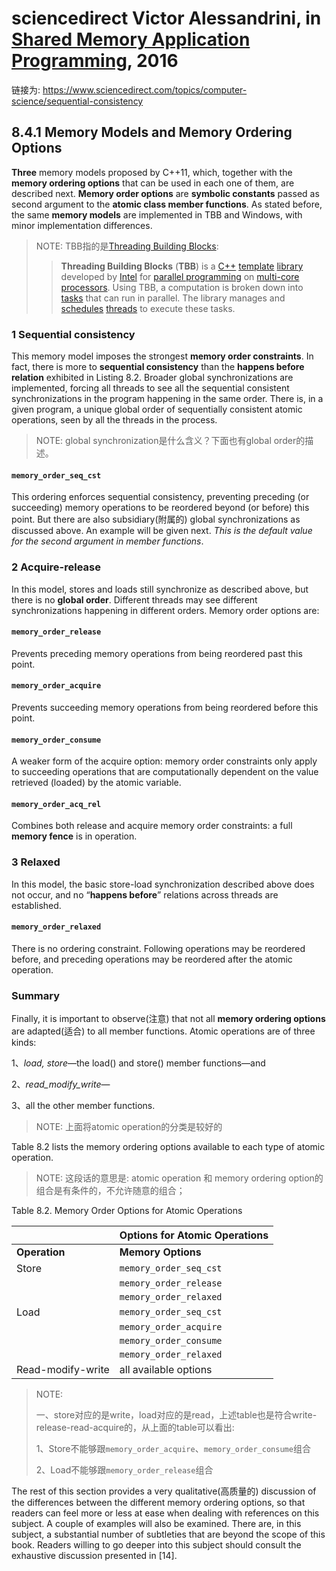 # sciencedirect Victor Alessandrini, in [Shared Memory Application Programming](https://www.sciencedirect.com/book/9780128037614/shared-memory-application-programming), 2016

链接为: https://www.sciencedirect.com/topics/computer-science/sequential-consistency



## 8.4.1 Memory Models and Memory Ordering Options

**Three** memory models proposed by C++11, which, together with the **memory ordering options** that can be used in each one of them, are described next. **Memory order options** are **symbolic constants** passed as second argument to the **atomic class member functions**. As stated before, the same **memory models** are implemented in TBB and Windows, with minor implementation differences.

> NOTE: TBB指的是[Threading Building Blocks](https://en.wikipedia.org/wiki/Threading_Building_Blocks):
>
> > **Threading Building Blocks** (**TBB**) is a [C++](https://en.wikipedia.org/wiki/C%2B%2B) [template](https://en.wikipedia.org/wiki/Template_(C%2B%2B)) [library](https://en.wikipedia.org/wiki/Library_(computer_science)) developed by [Intel](https://en.wikipedia.org/wiki/Intel) for [parallel programming](https://en.wikipedia.org/wiki/Parallel_programming) on [multi-core processors](https://en.wikipedia.org/wiki/Multi-core_processor). Using TBB, a computation is broken down into [tasks](https://en.wikipedia.org/wiki/Task_parallelism) that can run in parallel. The library manages and [schedules](https://en.wikipedia.org/wiki/Scheduling_(computing)) [threads](https://en.wikipedia.org/wiki/Thread_(computing)) to execute these tasks.

### 1 Sequential consistency

This memory model imposes the strongest **memory order constraints**. In fact, there is more to **sequential consistency** than the **happens before relation** exhibited in Listing 8.2. Broader global synchronizations are implemented, forcing all threads to see all the sequential consistent synchronizations in the program happening in the same order. There is, in a given program, a unique global order of sequentially consistent atomic operations, seen by all the threads in the process.

> NOTE: global synchronization是什么含义？下面也有global order的描述。

#### `memory_order_seq_cst`

This ordering enforces sequential consistency, preventing preceding (or succeeding) memory operations to be reordered beyond (or before) this point. But there are also subsidiary(附属的) global synchronizations as discussed above. An example will be given next. *This is the default value for the second argument in member functions*.

### 2 Acquire-release

In this model, stores and loads still synchronize as described above, but there is no **global order**. Different threads may see different synchronizations happening in different orders. Memory order options are:

#### `memory_order_release` 

Prevents preceding memory operations from being reordered past this point.

#### `memory_order_acquire` 

Prevents succeeding memory operations from being reordered before this point.

#### `memory_order_consume` 

A weaker form of the acquire option: memory order constraints only apply to succeeding operations that are computationally dependent on the value retrieved (loaded) by the atomic variable.

#### `memory_order_acq_rel`

Combines both release and acquire memory order constraints: a full **memory fence** is in operation.

### 3 Relaxed

In this model, the basic store-load synchronization described above does not occur, and no “**happens before**” relations across threads are established.

#### `memory_order_relaxed`

There is no ordering constraint. Following operations may be reordered before, and preceding operations may be reordered after the atomic operation.

### Summary

Finally, it is important to observe(注意) that not all **memory ordering options** are adapted(适合) to all member functions. Atomic operations are of three kinds: 

1、*load, store*—the load() and store() member functions—and 

2、*read_modify_write*—

3、all the other member functions. 

> NOTE: 上面将atomic operation的分类是较好的

Table 8.2 lists the memory ordering options available to each type of atomic operation.

> NOTE: 这段话的意思是: atomic operation 和 memory ordering option的组合是有条件的，不允许随意的组合；

Table 8.2. Memory Order Options for Atomic Operations

|                   | Options for Atomic Operations |
| :---------------- | :---------------------------- |
| **Operation**     | **Memory Options**            |
| Store             | `memory_order_seq_cst`        |
|                   | `memory_order_release`        |
|                   | `memory_order_relaxed`        |
| Load              | `memory_order_seq_cst`        |
|                   | `memory_order_acquire`        |
|                   | `memory_order_consume`        |
|                   | `memory_order_relaxed`        |
| Read-modify-write | all available options         |

> NOTE: 
>
> 一、store对应的是write，load对应的是read，上述table也是符合write-release-read-acquire的，从上面的table可以看出:
>
> 1、Store不能够跟`memory_order_acquire`、`memory_order_consume`组合
>
> 2、Load不能够跟`memory_order_release`组合



The rest of this section provides a very qualitative(高质量的) discussion of the differences between the different memory ordering options, so that readers can feel more or less at ease when dealing with references on this subject. A couple of examples will also be examined. There are, in this subject, a substantial number of subtleties that are beyond the scope of this book. Readers willing to go deeper into this subject should consult the exhaustive discussion presented in [14].




